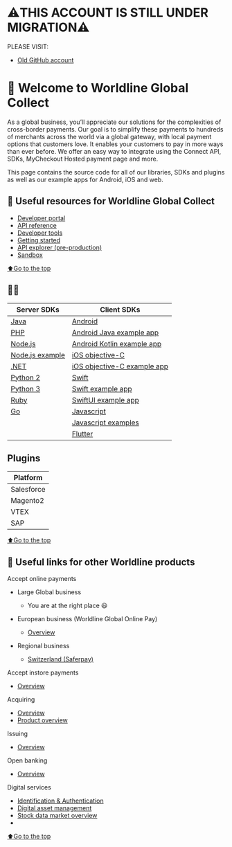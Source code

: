 # ⚠️THIS ACCOUNT IS STILL UNDER MIGRATION⚠️
PLEASE VISIT:
- [Old GitHub account](https://github.com/Ingenico-ePayments)


# 👋 Welcome to Worldline Global Collect
As a global business, you’ll appreciate our solutions for the complexities of cross-border payments. Our goal is to simplify these payments to hundreds of merchants across the world via a global gateway, with local payment options that customers love. It enables your customers to pay in more ways than ever before.
We offer an easy way to integrate using the Connect API, SDKs, MyCheckout Hosted payment page and more. 

This page contains the source code for all of our libraries, SDKs and plugins as well as our example apps for Android, iOS and web.

## 📜 Useful resources for Worldline Global Collect

- [Developer portal](https://docs.connect.worldline-solutions.com/)
- [API reference](https://apireference.connect.worldline-solutions.com/s2sapi/v1/en_US/index.html?paymentPlatform=ALL)
- [Developer tools](https://docs.connect.worldline-solutions.com/documentation/)
- [Getting started](https://docs.connect.worldline-solutions.com/getting-started/)
- [API explorer (pre-production)](https://api-explorer.preprod.account.ingenico.com/apiexplorer/)
- [Sandbox](https://login.preprod.account.ingenico.com/auth/realms/SND_ingenico/protocol/openid-connect/auth?response_type=code&client_id=ConfigurationCenter&redirect_uri=https%3A%2F%2Fsandbox.account.ingenico.com&state=cd3b9860-8025-40d6-b878-a045084b78dc&login=true&scope=openid)

[⬆Go to the top](#top)
## 👩‍💻

| Server SDKs                                                                       | Client SDKs                                                                                                         |
|-----------------------------------------------------------------------------------|---------------------------------------------------------------------------------------------------------------------|
| [Java](https://github.com/Worldline-Global-Collect/connect-sdk-java)              | [Android](https://github.com/Worldline-Global-Collect/connect-sdk-client-android)                                   |
| [PHP](https://github.com/Worldline-Global-Collect/connect-sdk-php)                | [Android Java example app](https://github.com/Worldline-Global-Collect/connect-sdk-client-android-example-java)     |
| [Node.js](https://github.com/Worldline-Global-Collect/connect-sdk-nodejs)         | [Android Kotlin example app](https://github.com/Worldline-Global-Collect/connect-sdk-client-android-example-kotlin) |
| [Node.js example](https://github.com/Worldline-Global-Collect/connect-sdk-nodejs) | [iOS objective-C](https://github.com/Worldline-Global-Collect/connect-sdk-client-ios)                               |
| [.NET](https://github.com/Worldline-Global-Collect/connect-sdk-dotnet)            | [iOS objective-C example app](https://github.com/Worldline-Global-Collect/connect-sdk-client-ios-example)           |
| [Python 2](https://github.com/Worldline-Global-Collect/connect-sdk-python2)       | [Swift](https://github.com/Worldline-Global-Collect/connect-sdk-client-swift)                                       |
| [Python 3](https://github.com/Worldline-Global-Collect/connect-sdk-python3)       | [Swift example app](https://github.com/Worldline-Global-Collect/connect-sdk-client-swift-example)                   |
| [Ruby](https://github.com/Worldline-Global-Collect/connect-sdk-ruby)              | [SwiftUI example app](https://github.com/Worldline-Global-Collect/connect-sdk-client-swift-example-swiftui)         |
| [Go](https://github.com/Worldline-Global-Collect/connect-sdk-go)                  | [Javascript]( https://github.com/Worldline-Global-Collect/connect-sdk-client-js)                                    |
|                                                                                   | [Javascript examples]( https://github.com/Worldline-Global-Collect/connect-sdk-client-js-example)                   |
|                                                                                   | [Flutter](https://github.com/Worldline-Global-Collect/connect-sdk-client-flutter)                                   |

## Plugins
| Platform    |
|-------------|
| Salesforce  |
| Magento2    | 
| VTEX        |
| SAP         | 

[⬆Go to the top](#top)

## 🌌 Useful links for other Worldline products 

Accept online payments

- Large Global business
  - You are at the right place  😃

- European business (Worldline Global Online Pay)
  - [Overview](https://docs.direct.worldline-solutions.com/en/index)

- Regional business
  - [Switzerland (Saferpay)](https://worldline.com/de-ch/home/top-navigation/developers/e-commerce-developer/developer.html)

Accept instore payments
- [Overview](https://docs.smartpos.worldline-solutions.com/)

 Acquiring
- [Overview](https://financial-services.developer.worldline.com/acquiring-overview)
- [Product overview](https://financial-services.developer.worldline.com/acquiring/documentation?page=/acquiring)
 
 Issuing
- [Overview](https://financial-services.developer.worldline.com/issuing-overview)

 Open banking
- [Overview](https://financial-services.developer.worldline.com/open-banking/documentation?page=/node/240)
 
 Digital services
- [Identification & Authentication](https://financial-services.developer.worldline.com/ita-overview)
- [Digital asset management](https://financial-services.developer.worldline.com/dam-overview)
- [Stock data market overview](https://financial-services.developer.worldline.com/smd-overview)
- 

[⬆Go to the top](#top)

